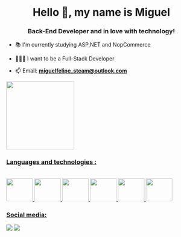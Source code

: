 <h1 align="center">Hello 👋, my name is Miguel</h1>
<h3 align="center">Back-End Developer and in love with technology!</h3>

- 📚 I'm currently studying ASP.NET and NopCommerce

- 👨🏽‍💻 I want to be a Full-Stack Developer

- 📫 Email: **miguelfelipe_steam@outlook.com**

<div>
  <a href="https://github.com/migbrit">
  <img height="180em" src="https://github-readme-stats.vercel.app/api/top-langs/?username=migbrit&layout=compact&langs_count=7&theme=vue-dark"/>
</div>

<h3 align="left">Languages and technologies :</h3>
<div style="display: inline_block"><br>
  <img height="60" width="70" src="https://cdn.jsdelivr.net/gh/devicons/devicon/icons/csharp/csharp-original.svg" />
  <img height="60" width="70" src="https://cdn.jsdelivr.net/gh/devicons/devicon/icons/dotnetcore/dotnetcore-original.svg" />
  <img height="60" width="70" src="https://cdn.jsdelivr.net/gh/devicons/devicon/icons/javascript/javascript-original.svg" />
  <img height="60" width="70" src="https://cdn.jsdelivr.net/gh/devicons/devicon/icons/html5/html5-original.svg" />         
  <img height="60" width="70" src="https://cdn.jsdelivr.net/gh/devicons/devicon/icons/css3/css3-original.svg" />         
  <img height="60" width="70" src="https://cdn.jsdelivr.net/gh/devicons/devicon/icons/git/git-original.svg" />                 
</div>


<h3 align="left">Social media:</h3>
<div> 
  <a href="https://www.instagram.com/mazorak_/" target="_blank"><img src="https://img.shields.io/badge/-Instagram-%23E4405F?style=for-the-badge&logo=instagram&logoColor=white" target="_blank"></a>
  <a href="https://www.linkedin.com/in/miguel-brito-195686206/" target="_blank"><img src="https://img.shields.io/badge/-LinkedIn-%230077B5?style=for-the-badge&logo=linkedin&logoColor=white" target="_blank"></a> 
</div>




